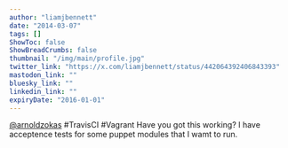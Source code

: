 ```yaml
---
author: "liamjbennett"
date: "2014-03-07"
tags: []
ShowToc: false
ShowBreadCrumbs: false
thumbnail: "/img/main/profile.jpg"
twitter_link: "https://x.com/liamjbennett/status/442064392406843393"
mastodon_link: ""
bluesky_link: ""
linkedin_link: ""
expiryDate: "2016-01-01"
---
```


[@arnoldzokas](https://x.com/arnoldzokas) #TravisCI #Vagrant Have you got this working? I have acceptence tests for some puppet modules that I wamt to run.

